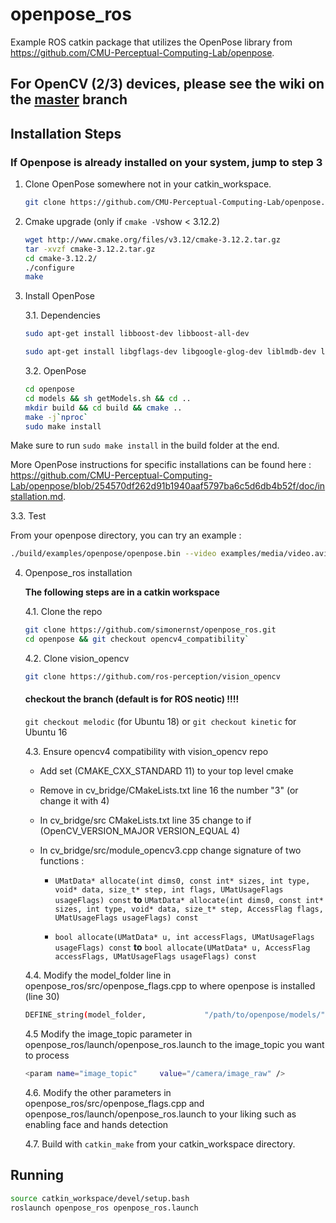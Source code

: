 # openpose_ros

Example ROS catkin package that utilizes the OpenPose library from https://github.com/CMU-Perceptual-Computing-Lab/openpose.

## For OpenCV (2/3) devices, please see the wiki on the [master](https://github.com/simonernst/openpose_ros/tree/master) branch


## Installation Steps

### If Openpose is already installed on your system, jump to step 3

1. Clone OpenPose somewhere not in your catkin_workspace.
   ```bash
   git clone https://github.com/CMU-Perceptual-Computing-Lab/openpose.git
   ```
   
2. Cmake upgrade (only if `cmake -V`show < 3.12.2)
   ```bash
   wget http://www.cmake.org/files/v3.12/cmake-3.12.2.tar.gz
   tar -xvzf cmake-3.12.2.tar.gz 
   cd cmake-3.12.2/
   ./configure 
   make
   ```  
   
3. Install OpenPose

   3.1. Dependencies
   
   ```bash
   sudo apt-get install libboost-dev libboost-all-dev

   sudo apt-get install libgflags-dev libgoogle-glog-dev liblmdb-dev libatlas-base-dev liblmdb-dev libblas-dev libatlas-base-dev libprotobuf-dev libleveldb-dev libsnappy-dev libhdf5-serial-dev protobuf-compiler
   ```
   
   3.2. OpenPose
   
   ```bash
   cd openpose
   cd models && sh getModels.sh && cd ..
   mkdir build && cd build && cmake ..
   make -j`nproc`
   sudo make install
    ```
Make sure to run `sudo make install` in the build folder at the end.    
    
More OpenPose instructions for specific installations can be found here :
https://github.com/CMU-Perceptual-Computing-Lab/openpose/blob/254570df262d91b1940aaf5797ba6c5d6db4b52f/doc/installation.md. 

   3.3. Test
   
   From your openpose directory, you can try an example :
   ```bash
   ./build/examples/openpose/openpose.bin --video examples/media/video.avi
   ```

4. Openpose_ros installation

   **The following steps are in a catkin workspace**
   
   4.1. Clone the repo
   
   ```bash
   git clone https://github.com/simonernst/openpose_ros.git
   cd openpose && git checkout opencv4_compatibility`
   ```
   4.2. Clone vision_opencv
   
   ```bash
   git clone https://github.com/ros-perception/vision_opencv
   ```
      #### checkout the branch (default is for ROS neotic) !!!! 
      `git checkout melodic` (for Ubuntu 18) or `git checkout kinetic` for Ubuntu 16
   
   4.3. Ensure opencv4 compatibility with vision_opencv repo
   
   * Add set (CMAKE_CXX_STANDARD 11) to your top level cmake
   * Remove in cv_bridge/CMakeLists.txt line 16 the number "3" (or change it with 4)
   * In cv_bridge/src CMakeLists.txt line 35 change to if (OpenCV_VERSION_MAJOR VERSION_EQUAL 4)
   * In cv_bridge/src/module_opencv3.cpp change signature of two functions :
   
      * `UMatData* allocate(int dims0, const int* sizes, int type, void* data, size_t* step, int flags, UMatUsageFlags usageFlags) const`    **to**    `UMatData* allocate(int dims0, const int* sizes, int type, void* data, size_t* step, AccessFlag flags, UMatUsageFlags usageFlags) const`
      
      * `bool allocate(UMatData* u, int accessFlags, UMatUsageFlags usageFlags) const`    **to**   `bool allocate(UMatData* u, AccessFlag accessFlags, UMatUsageFlags usageFlags) const`
   
   4.4. Modify the model_folder line in openpose_ros/src/openpose_flags.cpp to where openpose is installed (line 30)
   
   ```bash
   DEFINE_string(model_folder,             "/path/to/openpose/models/",      "Folder path (absolute or relative) where the models (pose, face, ...) are located.");
   ```
   4.5 Modify the image_topic parameter in openpose_ros/launch/openpose_ros.launch to the image_topic you want to process
   
   ```bash
   <param name="image_topic"     value="/camera/image_raw" />
   ```
   4.6. Modify the other parameters in openpose_ros/src/openpose_flags.cpp and openpose_ros/launch/openpose_ros.launch to your liking such as enabling face and hands detection

   4.7. Build with `catkin_make` from your catkin_workspace directory.


## Running
```bash
source catkin_workspace/devel/setup.bash
roslaunch openpose_ros openpose_ros.launch
```
